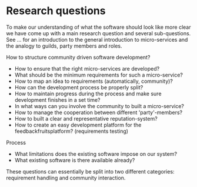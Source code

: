 # Research questions
To make our understanding of what the software should look like more clear we have come up with a main research question and several sub-questions. See ... for an introduction to the general introduction to micro-services and the analogy to guilds, party members and roles.

How to structure community driven software development?
- How to ensure that the right micro-services are developed?
- What should be the minimum requirements for such a micro-service?
- How to map an idea to requirements (automatically, community)?
- How can the development process be properly split?
- How to maintain progress during the process and make sure development finishes in a set time?
- In what ways can you involve the community to built a micro-service?
- How to manage the cooperation between different 'party'-members?
- How to built a clear and representative reputation-system?
- How to create an easy development platform for the feedbackfruitsplatform? (requirements testing)

Process
- What limitations does the existing software impose on our system?
- What existing software is there available already?

These questions can essentially be split into two different categories: requirement handling and community interaction.


